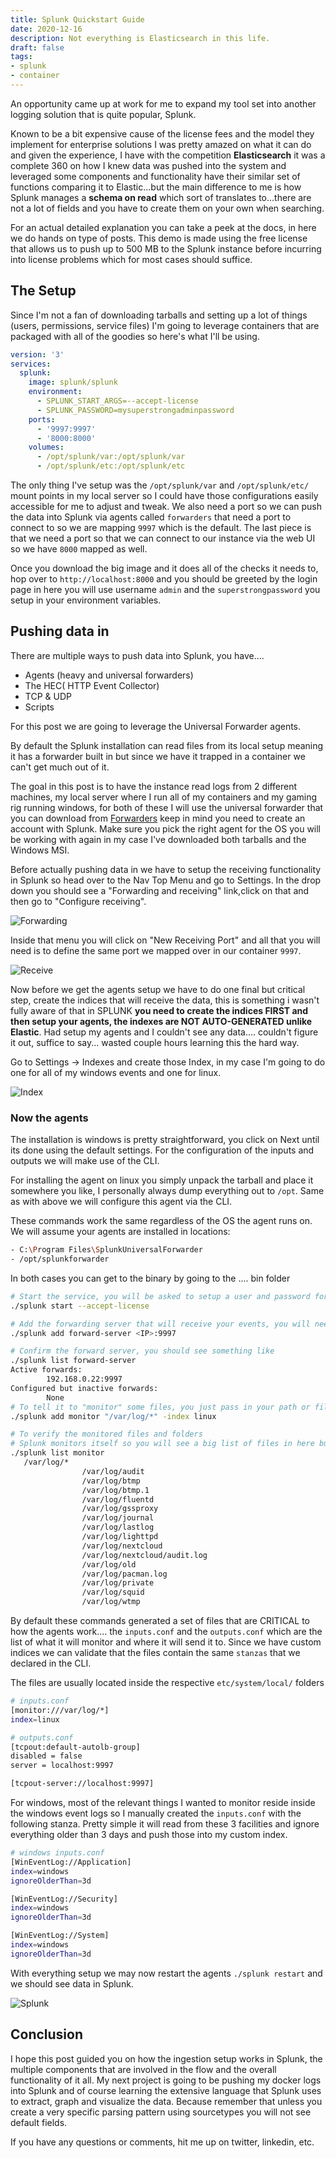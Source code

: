 ```yaml
---
title: Splunk Quickstart Guide
date: 2020-12-16
description: Not everything is Elasticsearch in this life.
draft: false
tags: 
- splunk
- container
---
```


An opportunity came up at work for me to expand my tool set into another logging solution that is quite popular, Splunk.

Known to be a bit expensive cause of the license fees and the model they implement for enterprise solutions I was pretty amazed on what it can do and given the experience, I have with the competition **Elasticsearch**
it was a complete 360 on how I knew data was pushed into the system and leveraged some components and functionality have their similar set of functions comparing it to Elastic...but the main difference to me is how Splunk
manages a **schema on read** which sort of translates to...there are not a lot of fields and you have to create them on your own when searching.

For an actual detailed explanation you can take a peek at the docs, in here we do hands on type of posts.
This demo is made using the free license that allows us to push up to 500 MB to the Splunk instance before incurring into license problems which for most cases should suffice.

## The Setup

Since I'm not a fan of downloading tarballs and setting up a lot of things (users, permissions, service files) I'm going to leverage containers that are packaged with all of the goodies so here's what I'll be using.

```yaml
version: '3'
services:
  splunk:
    image: splunk/splunk
    environment:
      - SPLUNK_START_ARGS=--accept-license
      - SPLUNK_PASSWORD=mysuperstrongadminpassword
    ports:
      - '9997:9997'
      - '8000:8000'
    volumes:
      - /opt/splunk/var:/opt/splunk/var
      - /opt/splunk/etc:/opt/splunk/etc
```

The only thing I've setup was the `/opt/splunk/var` and `/opt/splunk/etc/` mount points in my local server so I could have those configurations easily accessible for me to adjust and tweak.
We also need a port so we can push the data into Splunk via agents called `forwarders` that need a port to connect to so we are mapping `9997` which is the default.
The last piece is that we need a port so that we can connect to our instance via the web UI so we have `8000` mapped as well.

Once you download the big image and it does all of the checks it needs to, hop over to `http://localhost:8000` and you should be greeted by the login page in here you will use username `admin` and the `superstrongpassword` you setup in your environment variables.

## Pushing data in

There are multiple ways to push data into Splunk, you have....

- Agents (heavy and universal forwarders)
- The HEC( HTTP Event Collector)
- TCP & UDP
- Scripts

For this post we are going to leverage the Universal Forwarder agents.

By default the Splunk installation can read files from its local setup meaning it has a forwarder built in but since we have it trapped in a container we can't get much out of it.

The goal in this post is to have the instance read logs from 2 different machines, my local server where I run all of my containers and my gaming rig running windows, for both of these I will use the universal forwarder that you can download
from [Forwarders](https://www.splunk.com/en_us/download/universal-forwarder.html) keep in mind you need to create an account with Splunk.
Make sure you pick the right agent for the OS you will be working with again in my case I've downloaded both tarballs and the Windows MSI.

Before actually pushing data in we have to setup the receiving functionality in Splunk so head over to the Nav Top Menu and go to Settings. In the drop down you should see a "Forwarding and receiving" link,click on that and then go to "Configure receiving".

<img src="https://s3.mvaldes.dev/blog/splunk-1.png" alt="Forwarding" />

Inside that menu you will click on "New Receiving Port" and all that you will need is to define the same port we mapped over in our container `9997`.

<img src="https://s3.mvaldes.dev/blog/splunk-2.png" alt="Receive" />

Now before we get the agents setup we have to do one final but critical step, create the indices that will receive the data, this is something i wasn't fully aware of that in SPLUNK **you need to create the indices FIRST and then setup your agents, the indexes are NOT AUTO-GENERATED unlike Elastic**. Had setup my agents and I couldn't see any data.... couldn't figure it out, suffice to say... wasted couple hours learning this the hard way.

Go to Settings → Indexes and create those Index, in my case I'm going to do one for all of my windows events and one for linux.

<img src="https://s3.mvaldes.dev/blog/splunk-3.png" alt="Index" />

### Now the agents

The installation is windows is pretty straightforward, you click on Next until its done using the default settings. For the configuration of the inputs and outputs we will make use of the CLI.

For installing the agent on linux you simply unpack the tarball and place it somewhere you like, I personally always dump everything out to `/opt`. Same as with above we will configure this agent via the CLI.

These commands work the same regardless of the OS the agent runs on. We will assume your agents are installed in locations:

```sh
- C:\Program Files\SplunkUniversalForwarder
- /opt/splunkforwarder
```

In both cases you can get to the binary by going to the .... bin folder

```bash
# Start the service, you will be asked to setup a user and password for the local agent, remember those credentials
./splunk start --accept-license

# Add the forwarding server that will receive your events, you will need to know the <IP-of-your-host-running-splunk>
./splunk add forward-server <IP>:9997

# Confirm the forward server, you should see something like
./splunk list forward-server
Active forwards:
        192.168.0.22:9997
Configured but inactive forwards:
        None
# To tell it to "monitor" some files, you just pass in your path or filename
./splunk add monitor "/var/log/*" -index linux

# To verify the monitored files and folders
# Splunk monitors itself so you will see a big list of files in here but yours should be there too
./splunk list monitor
   /var/log/*
                /var/log/audit
                /var/log/btmp
                /var/log/btmp.1
                /var/log/fluentd
                /var/log/gssproxy
                /var/log/journal
                /var/log/lastlog
                /var/log/lighttpd
                /var/log/nextcloud
                /var/log/nextcloud/audit.log
                /var/log/old
                /var/log/pacman.log
                /var/log/private
                /var/log/squid
                /var/log/wtmp
```

By default these commands generated a set of files that are CRITICAL to how the agents work.... the `inputs.conf` and the `outputs.conf` which are the list of what it will monitor and where it will send it to. Since we have custom indices we can validate that the files contain the same `stanzas` that we declared in the CLI.

The files are usually located inside the respective `etc/system/local/` folders

```bash
# inputs.conf
[monitor:///var/log/*]
index=linux

# outputs.conf
[tcpout:default-autolb-group]
disabled = false
server = localhost:9997

[tcpout-server://localhost:9997]
```

For windows, most of the relevant things I wanted to monitor reside inside the windows event logs so I manually created the `inputs.conf` with the following stanza. Pretty simple it will read from these 3 facilities and ignore everything older than 3 days and push those into my custom index.

```bash
# windows inputs.conf
[WinEventLog://Application]
index=windows
ignoreOlderThan=3d

[WinEventLog://Security]
index=windows
ignoreOlderThan=3d

[WinEventLog://System]
index=windows
ignoreOlderThan=3d
```

With everything setup we may now restart the agents `./splunk restart` and we should see data in Splunk.

<img src="https://s3.mvaldes.dev/blog/splunk-4.png" alt="Splunk" />

## Conclusion

I hope this post guided you on how the ingestion setup works in Splunk, the multiple components that are involved in the flow and the overall functionality of it all. My next project is going to be pushing my docker logs into Splunk and of course learning the extensive language that Splunk uses to extract, graph and visualize the data. Because remember that unless you create a very specific parsing pattern using sourcetypes you will not see default fields.

If you have any questions or comments, hit me up on twitter, linkedin, etc.
